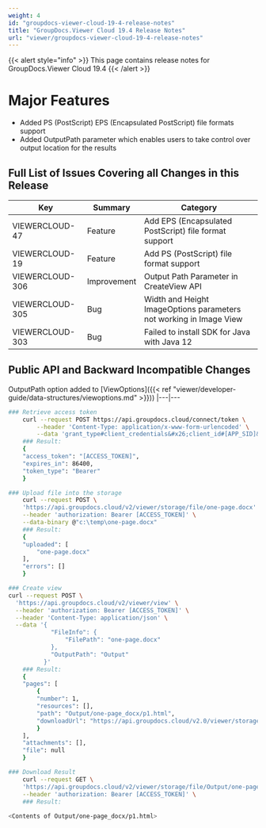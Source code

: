 ```yaml
---
weight: 4
id: "groupdocs-viewer-cloud-19-4-release-notes"
title: "GroupDocs.Viewer Cloud 19.4 Release Notes"
url: "viewer/groupdocs-viewer-cloud-19-4-release-notes"
---
```


{{< alert style="info" >}}
This page contains release notes for GroupDocs.Viewer Cloud 19.4
{{< /alert >}}

# Major Features #

* Added PS (PostScript) EPS (Encapsulated PostScript) file formats support
* Added OutputPath parameter which enables users to take control over output location for the results

## Full List of Issues Covering all Changes in this Release ##

|Key|Summary|Category
|---|---|---
|VIEWERCLOUD-47|Feature|Add EPS (Encapsulated PostScript) file format support
|VIEWERCLOUD-19|Feature|Add PS (PostScript) file format support
|VIEWERCLOUD-306|Improvement|Output Path Parameter in CreateView API
|VIEWERCLOUD-305|Bug|Width and Height ImageOptions parameters not working in Image View
|VIEWERCLOUD-303|Bug|Failed to install SDK for Java with Java 12


## Public API and Backward Incompatible Changes ##

OutputPath option added to [ViewOptions]({{< ref "viewer/developer-guide/data-structures/viewoptions.md" >}}))
|---|---





```bash 
### Retrieve access token
    curl --request POST https://api.groupdocs.cloud/connect/token \
        --header 'Content-Type: application/x-www-form-urlencoded' \
        --data 'grant_type#client_credentials&#x26;client_id#[APP_SID]&#x26;client_secret#[APP_KEY]&#x26;undefined'
    ### Result:
    {
    "access_token": "[ACCESS_TOKEN]",
    "expires_in": 86400,
    "token_type": "Bearer" 
    }    

### Upload file into the storage
    curl --request POST \
    'https://api.groupdocs.cloud/v2/viewer/storage/file/one-page.docx' \
    --header 'authorization: Bearer [ACCESS_TOKEN]' \
    --data-binary @"c:\temp\one-page.docx" 
    ### Result:
    {
    "uploaded": [
        "one-page.docx" 
    ],
    "errors": []
    }

### Create view
curl --request POST \
  'https://api.groupdocs.cloud/v2/viewer/view' \
  --header 'authorization: Bearer [ACCESS_TOKEN]' \
  --header 'Content-Type: application/json' \
  --data '{ 
            "FileInfo": {
                "FilePath": "one-page.docx" 
            },
            "OutputPath": "Output"
          }'
    ### Result:
    {
    "pages": [
        {
        "number": 1,
        "resources": [],
        "path": "Output/one-page_docx/p1.html",
        "downloadUrl": "https://api.groupdocs.cloud/v2.0/viewer/storage/file/Output/one-page_docx/p1.html" 
        }
    ],
    "attachments": [],
    "file": null
    }

### Download Result
    curl --request GET \
    'https://api.groupdocs.cloud/v2/viewer/storage/file/Output/one-page_docx/p1.html' \
    --header 'authorization: Bearer [ACCESS_TOKEN]' \
    ### Result:
    
<Contents of Output/one-page_docx/p1.html>
 ```

